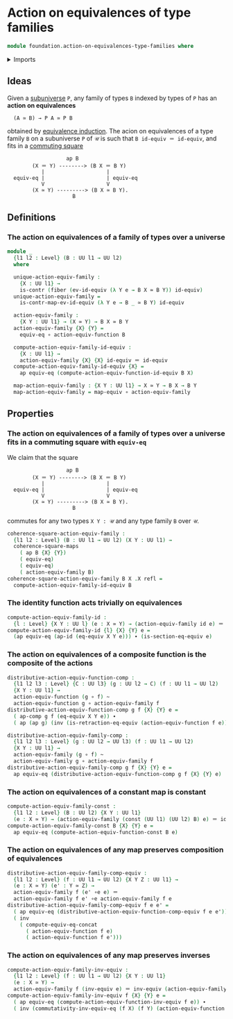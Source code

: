 # Action on equivalences of type families

```agda
module foundation.action-on-equivalences-type-families where
```

<details><summary>Imports</summary>

```agda
open import foundation.action-on-equivalences-functions
open import foundation.action-on-identifications-functions
open import foundation.commuting-squares-of-maps
open import foundation.constant-maps
open import foundation.dependent-pair-types
open import foundation.equivalence-induction
open import foundation.fibers-of-maps
open import foundation.function-extensionality
open import foundation.function-types
open import foundation.homotopies
open import foundation.identity-types
open import foundation.sets
open import foundation.subuniverses
open import foundation.transport-along-identifications
open import foundation.univalence
open import foundation.universe-levels

open import foundation-core.contractible-types
open import foundation-core.equality-dependent-pair-types
open import foundation-core.equivalences
open import foundation-core.injective-maps
open import foundation-core.propositions
open import foundation-core.subtypes
```

</details>

## Ideas

Given a [subuniverse](foundation.subuniverses.md) `P`, any family of types `B`
indexed by types of `P` has an **action on equivalences**

```text
  (A ≃ B) → P A ≃ P B
```

obtained by [equivalence induction](foundation.equivalence-induction.md). The
acion on equivalences of a type family `B` on a subuniverse `P` of `𝒰` is such
that `B id-equiv ＝ id-equiv`, and fits in a
[commuting square](foundation.commuting-squares-of-maps.md)

```text
                   ap B
        (X ＝ Y) --------> (B X ＝ B Y)
           |                    |
  equiv-eq |                    | equiv-eq
           V                    V
        (X ≃ Y) ---------> (B X ≃ B Y).
                     B
```

## Definitions

### The action on equivalences of a family of types over a universe

```agda
module _
  {l1 l2 : Level} (B : UU l1 → UU l2)
  where

  unique-action-equiv-family :
    {X : UU l1} →
    is-contr (fiber (ev-id-equiv (λ Y e → B X ≃ B Y)) id-equiv)
  unique-action-equiv-family =
    is-contr-map-ev-id-equiv (λ Y e → B _ ≃ B Y) id-equiv

  action-equiv-family :
    {X Y : UU l1} → (X ≃ Y) → B X ≃ B Y
  action-equiv-family {X} {Y} =
    equiv-eq ∘ action-equiv-function B

  compute-action-equiv-family-id-equiv :
    {X : UU l1} →
    action-equiv-family {X} {X} id-equiv ＝ id-equiv
  compute-action-equiv-family-id-equiv {X} =
    ap equiv-eq (compute-action-equiv-function-id-equiv B X)

  map-action-equiv-family : {X Y : UU l1} → X ≃ Y → B X → B Y
  map-action-equiv-family = map-equiv ∘ action-equiv-family
```

## Properties

### The action on equivalences of a family of types over a universe fits in a commuting square with `equiv-eq`

We claim that the square

```text
                   ap B
        (X ＝ Y) --------> (B X ＝ B Y)
           |                    |
  equiv-eq |                    | equiv-eq
           V                    V
        (X ≃ Y) ---------> (B X ≃ B Y).
                     B
```

commutes for any two types `X Y : 𝒰` and any type family `B` over `𝒰`.

```agda
coherence-square-action-equiv-family :
  {l1 l2 : Level} (B : UU l1 → UU l2) (X Y : UU l1) →
  coherence-square-maps
    ( ap B {X} {Y})
    ( equiv-eq)
    ( equiv-eq)
    ( action-equiv-family B)
coherence-square-action-equiv-family B X .X refl =
  compute-action-equiv-family-id-equiv B
```

### The identity function acts trivially on equivalences

```agda
compute-action-equiv-family-id :
  {l : Level} {X Y : UU l} (e : X ≃ Y) → (action-equiv-family id e) ＝ e
compute-action-equiv-family-id {l} {X} {Y} e =
  (ap equiv-eq (ap-id (eq-equiv X Y e))) ∙ (is-section-eq-equiv e)
```

### The action on equivalences of a composite function is the composite of the actions

```agda
distributive-action-equiv-function-comp :
  {l1 l2 l3 : Level} {C : UU l3} (g : UU l2 → C) (f : UU l1 → UU l2)
  {X Y : UU l1} →
  action-equiv-function (g ∘ f) ~
  action-equiv-function g ∘ action-equiv-family f
distributive-action-equiv-function-comp g f {X} {Y} e =
  ( ap-comp g f (eq-equiv X Y e)) ∙
  ( ap (ap g) (inv (is-retraction-eq-equiv (action-equiv-function f e))))

distributive-action-equiv-family-comp :
  {l1 l2 l3 : Level} (g : UU l2 → UU l3) (f : UU l1 → UU l2)
  {X Y : UU l1} →
  action-equiv-family (g ∘ f) ~
  action-equiv-family g ∘ action-equiv-family f
distributive-action-equiv-family-comp g f {X} {Y} e =
  ap equiv-eq (distributive-action-equiv-function-comp g f {X} {Y} e)
```

### The action on equivalences of a constant map is constant

```agda
compute-action-equiv-family-const :
  {l1 l2 : Level} (B : UU l2) {X Y : UU l1}
  (e : X ≃ Y) → (action-equiv-family (const (UU l1) (UU l2) B) e) ＝ id-equiv
compute-action-equiv-family-const B {X} {Y} e =
  ap equiv-eq (compute-action-equiv-function-const B e)
```

### The action on equivalences of any map preserves composition of equivalences

```agda
distributive-action-equiv-family-comp-equiv :
  {l1 l2 : Level} (f : UU l1 → UU l2) {X Y Z : UU l1} →
  (e : X ≃ Y) (e' : Y ≃ Z) →
  action-equiv-family f (e' ∘e e) ＝
  action-equiv-family f e' ∘e action-equiv-family f e
distributive-action-equiv-family-comp-equiv f e e' =
  ( ap equiv-eq (distributive-action-equiv-function-comp-equiv f e e')) ∙
  ( inv
    ( compute-equiv-eq-concat
      ( action-equiv-function f e)
      ( action-equiv-function f e')))
```

### The action on equivalences of any map preserves inverses

```agda
compute-action-equiv-family-inv-equiv :
  {l1 l2 : Level} (f : UU l1 → UU l2) {X Y : UU l1}
  (e : X ≃ Y) →
  action-equiv-family f (inv-equiv e) ＝ inv-equiv (action-equiv-family f e)
compute-action-equiv-family-inv-equiv f {X} {Y} e =
  ( ap equiv-eq (compute-action-equiv-function-inv-equiv f e)) ∙
  ( inv (commutativity-inv-equiv-eq (f X) (f Y) (action-equiv-function f e)))
```
